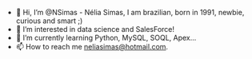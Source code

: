 - 👋 Hi, I’m @NSimas - Nélia Simas, I am brazilian, born in 1991, newbie, curious and smart ;)
- 👀 I’m interested in data science and SalesForce! 
- 🌱 I’m currently learning Python, MySQL, SOQL, Apex... 
- 📫 How to reach me neliasimas@hotmail.com. 
